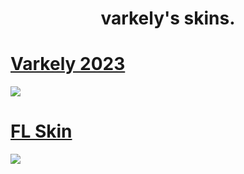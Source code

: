 <h1 align="center">varkely's skins.</h1>

# [Varkely 2023](https://github.com/varkely/skinhub/raw/main/player/varkely/varkely_2023.osk)
<img src="https://i.imgur.com/J4vvIvs.png">

# [FL Skin](https://github.com/varkely/skinhub/raw/main/player/varkely/varkely_2023.osk)
<img src="https://i.imgur.com/uwEHZ7A.png">